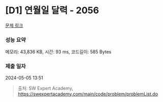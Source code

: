 # [D1] 연월일 달력 - 2056 

[문제 링크](https://swexpertacademy.com/main/code/problem/problemDetail.do?contestProbId=AV5QLkdKAz4DFAUq) 

### 성능 요약

메모리: 43,836 KB, 시간: 93 ms, 코드길이: 585 Bytes

### 제출 일자

2024-05-05 13:51



> 출처: SW Expert Academy, https://swexpertacademy.com/main/code/problem/problemList.do